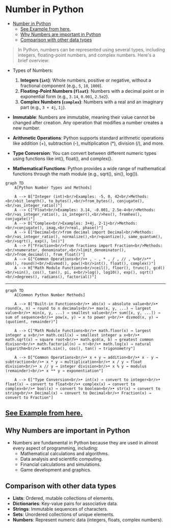 # Number in Python

- [Number in Python](#number-in-python)
  - [See Example from here.](#see-example-from-here)
  - [Why Numbers are important in Python](#why-numbers-are-important-in-python)
  - [Comparison with other data types](#comparison-with-other-data-types)

> In Python, numbers can be represented using several types, including integers, floating-point numbers, and complex numbers. Here's a brief overview:

- Types of Numbers:
    1. **Integers (`int`)**: Whole numbers, positive or negative, without a fractional component (e.g., `5`, `10`, `1000`).
    2. **Floating-Point Numbers (`float`)**: Numbers with a decimal point or in exponential form (e.g., `3.14`, `0.001`, `2.5e2`).
    3. **Complex Numbers (`complex`)**: Numbers with a real and an imaginary part (e.g., `3 + 4j`, `1j`).

- **Immutable**: Numbers are immutable, meaning their value cannot be changed after creation. Any operation that modifies a number creates a new number.
- **Arithmetic Operations**: Python supports standard arithmetic operations like addition (+), subtraction (-), multiplication (*), division (/), and more.
- **Type Conversion**: You can convert between different numeric types using functions like int(), float(), and complex().
- **Mathematical Functions**: Python provides a wide range of mathematical functions through the math module (e.g., sqrt(), sin(), log()).

```mermaid
graph TD
    A[Python Number Types and Methods]

    A --> B["Integer (int)<br/>Examples: -5, 0, 42<br/>Methods:<br/>bit_length(), to_bytes(),<br/>from_bytes(), conjugate(),<br/>as_integer_ratio()"]
    A --> C["Float<br/>Examples: 3.14, -0.001, 2.5e-4<br/>Methods:<br/>as_integer_ratio(), is_integer(),<br/>hex(), fromhex(), conjugate()"]
    A --> D["Complex<br/>Examples: 3+4j, 2-1j<br/>Methods:<br/>conjugate(), imag,<br/>real, phase()"]
    A --> E["Decimal<br/>from decimal import Decimal<br/>Methods:<br/>as_integer_ratio(), normalize(),<br/>quantize(), same_quantum(),<br/>sqrt(), exp(), ln()"]
    A --> F["Fraction<br/>from fractions import Fraction<br/>Methods:<br/>numerator, denominator,<br/>limit_denominator(),<br/>from_decimal(), from_float()"]
    A --> G["Common Operations<br/>+ , - , * , / , // , %<br/>** , abs(), round()<br/>divmod(), pow()<br/>int(), float(), complex()"]
    A --> H["Math Module Functions<br/>ceil(), floor(), trunc(), gcd()<br/>sin(), cos(), tan(), pi, e<br/>log(), log10(), exp(), sqrt()<br/>degrees(), radians(), factorial()"]
```

---

```mermaid
graph TD
    A[Common Python Number Methods]

    A --> B["Built-in Functions<br/>• abs(x) → absolute value<br/>• round(x, n) → round to n decimals<br/>• max(x, y, ...) → largest value<br/>• min(x, y, ...) → smallest value<br/>• sum([x, y, ...]) → sum of sequence<br/>• pow(x, y) → x to power y<br/>• divmod(x, y) → (quotient, remainder)"]

    A --> C["Math Module Functions<br/>• math.floor(x) → largest integer ≤ x<br/>• math.ceil(x) → smallest integer ≥ x<br/>• math.sqrt(x) → square root<br/>• math.gcd(a, b) → greatest common divisor<br/>• math.factorial(n) → n!<br/>• math.log(x) → natural logarithm<br/>• math.sin(), cos(), tan() → trigonometry"]

    A --> D["Common Operations<br/>• x + y → addition<br/>• x - y → subtraction<br/>• x * y → multiplication<br/>• x / y → float division<br/>• x // y → integer division<br/>• x % y → modulus (remainder)<br/>• x ** y → exponentiation"]

    A --> E["Type Conversion<br/>• int(x) → convert to integer<br/>• float(x) → convert to float<br/>• complex(x) → convert to complex<br/>• bool(x) → convert to boolean<br/>• str(x) → convert to string<br/>• Decimal(x) → convert to Decimal<br/>• Fraction(x) → convert to Fraction"]

```

## [See Example from here.](../01_number.py)

## Why Numbers are important in Python

- Numbers are fundamental in Python because they are used in almost every aspect of programming, including:
  - Mathematical calculations and algorithms.
  - Data analysis and scientific computing.
  - Financial calculations and simulations.
  - Game development and graphics.

## Comparison with other data types

- **Lists**: Ordered, mutable collections of elements.
- **Dictionaries**: Key-value pairs for associative data.
- **Strings**: Immutable sequences of characters.
- **Sets**: Unordered collections of unique elements.
- **Numbers**: Represent numeric data (integers, floats, complex numbers).